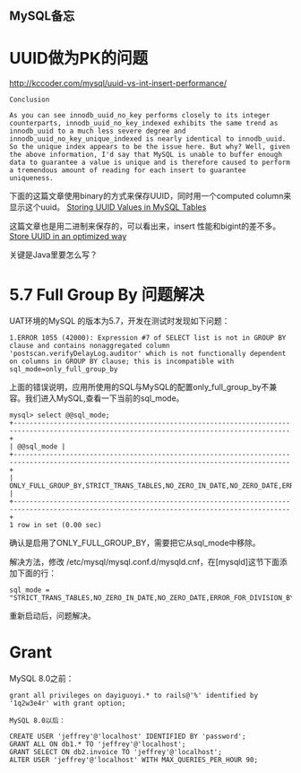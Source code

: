 MySQL备忘
-------

# UUID做为PK的问题

http://kccoder.com/mysql/uuid-vs-int-insert-performance/   

```
Conclusion

As you can see innodb_uuid_no_key performs closely to its integer counterparts, innodb_uuid_no_key_indexed exhibits the same trend as innodb_uuid to a much less severe degree and innodb_uuid_no_key_unique_indexed is nearly identical to innodb_uuid. So the unique index appears to be the issue here. But why? Well, given the above information, I'd say that MySQL is unable to buffer enough data to guarantee a value is unique and is therefore caused to perform a tremendous amount of reading for each insert to guarantee uniqueness. 
```

下面的这篇文章使用binary的方式来保存UUID，同时用一个computed column来显示这个uuid。
[Storing UUID Values in MySQL Tables](http://mysqlserverteam.com/storing-uuid-values-in-mysql-tables/)

这篇文章也是用二进制来保存的，可以看出来，insert 性能和bigint的差不多。
[Store UUID in an optimized way](https://www.percona.com/blog/2014/12/19/store-uuid-optimized-way/)

关键是Java里要怎么写？

# 5.7 Full Group By 问题解决

UAT环境的MySQL 的版本为5.7，开发在测试时发现如下问题：

```
1.ERROR 1055 (42000): Expression #7 of SELECT list is not in GROUP BY clause and contains nonaggregated column 'postscan.verifyDelayLog.auditor' which is not functionally dependent on columns in GROUP BY clause; this is incompatible with sql_mode=only_full_group_by
```

上面的错误说明，应用所使用的SQL与MySQL的配置only_full_group_by不兼容。我们进入MySQL,查看一下当前的sql_mode。

```
mysql> select @@sql_mode;
+-------------------------------------------------------------------------------------------------------------------------------------------+
| @@sql_mode |
+-------------------------------------------------------------------------------------------------------------------------------------------+
| ONLY_FULL_GROUP_BY,STRICT_TRANS_TABLES,NO_ZERO_IN_DATE,NO_ZERO_DATE,ERROR_FOR_DIVISION_BY_ZERO,NO_AUTO_CREATE_USER,NO_ENGINE_SUBSTITUTION |
+-------------------------------------------------------------------------------------------------------------------------------------------+
1 row in set (0.00 sec)
```

确认是启用了ONLY_FULL_GROUP_BY，需要把它从sql_mode中移除。

解决方法，修改 /etc/mysql/mysql.conf.d/mysqld.cnf，在[mysqld]这节下面添加下面的行：

```
sql_mode = "STRICT_TRANS_TABLES,NO_ZERO_IN_DATE,NO_ZERO_DATE,ERROR_FOR_DIVISION_BY_ZERO,NO_AUTO_CREATE_USER,NO_ENGINE_SUBSTITUTION"
```

重新启动后，问题解决。

# Grant

MySQL 8.0之前：

```
grant all privileges on dayiguoyi.* to rails@'%' identified by '1q2w3e4r' with grant option;
```

`MySQL 8.0以后：`

```
CREATE USER 'jeffrey'@'localhost' IDENTIFIED BY 'password';
GRANT ALL ON db1.* TO 'jeffrey'@'localhost';
GRANT SELECT ON db2.invoice TO 'jeffrey'@'localhost';
ALTER USER 'jeffrey'@'localhost' WITH MAX_QUERIES_PER_HOUR 90;
```
